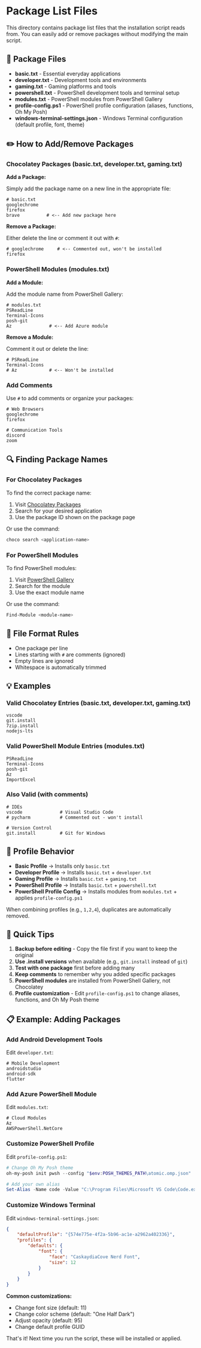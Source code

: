 # Package List Files

This directory contains package list files that the installation script reads from. You can easily add or remove packages without modifying the main script.

## 📄 Package Files

- **basic.txt** - Essential everyday applications
- **developer.txt** - Development tools and environments
- **gaming.txt** - Gaming platforms and tools
- **powershell.txt** - PowerShell development tools and terminal setup
- **modules.txt** - PowerShell modules from PowerShell Gallery
- **profile-config.ps1** - PowerShell profile configuration (aliases, functions, Oh My Posh)
- **windows-terminal-settings.json** - Windows Terminal configuration (default profile, font, theme)

## ✏️ How to Add/Remove Packages

### Chocolatey Packages (basic.txt, developer.txt, gaming.txt)

**Add a Package:**

Simply add the package name on a new line in the appropriate file:

```
# basic.txt
googlechrome
firefox
brave          # <-- Add new package here
```

**Remove a Package:**

Either delete the line or comment it out with `#`:

```
# googlechrome     # <-- Commented out, won't be installed
firefox
```

### PowerShell Modules (modules.txt)

**Add a Module:**

Add the module name from PowerShell Gallery:

```
# modules.txt
PSReadLine
Terminal-Icons
posh-git
Az              # <-- Add Azure module
```

**Remove a Module:**

Comment it out or delete the line:

```
# PSReadLine
Terminal-Icons
# Az            # <-- Won't be installed
```

### Add Comments

Use `#` to add comments or organize your packages:

```
# Web Browsers
googlechrome
firefox

# Communication Tools
discord
zoom
```

## 🔍 Finding Package Names

### For Chocolatey Packages

To find the correct package name:

1. Visit [Chocolatey Packages](https://community.chocolatey.org/packages)
2. Search for your desired application
3. Use the package ID shown on the package page

Or use the command:
```powershell
choco search <application-name>
```

### For PowerShell Modules

To find PowerShell modules:

1. Visit [PowerShell Gallery](https://www.powershellgallery.com/)
2. Search for the module
3. Use the exact module name

Or use the command:
```powershell
Find-Module <module-name>
```

## 📝 File Format Rules

- One package per line
- Lines starting with `#` are comments (ignored)
- Empty lines are ignored
- Whitespace is automatically trimmed

## 💡 Examples

### Valid Chocolatey Entries (basic.txt, developer.txt, gaming.txt)
```
vscode
git.install
7zip.install
nodejs-lts
```

### Valid PowerShell Module Entries (modules.txt)
```
PSReadLine
Terminal-Icons
posh-git
Az
ImportExcel
```

### Also Valid (with comments)
```
# IDEs
vscode              # Visual Studio Code
# pycharm           # Commented out - won't install

# Version Control
git.install         # Git for Windows
```

## 🎯 Profile Behavior

- **Basic Profile** → Installs only `basic.txt`
- **Developer Profile** → Installs `basic.txt` + `developer.txt`
- **Gaming Profile** → Installs `basic.txt` + `gaming.txt`
- **PowerShell Profile** → Installs `basic.txt` + `powershell.txt`
- **PowerShell Profile Config** → Installs modules from `modules.txt` + applies `profile-config.ps1`

When combining profiles (e.g., `1,2,4`), duplicates are automatically removed.

## 🚀 Quick Tips

1. **Backup before editing** - Copy the file first if you want to keep the original
2. **Use .install versions** when available (e.g., `git.install` instead of `git`)
3. **Test with one package** first before adding many
4. **Keep comments** to remember why you added specific packages
5. **PowerShell modules** are installed from PowerShell Gallery, not Chocolatey
6. **Profile customization** - Edit `profile-config.ps1` to change aliases, functions, and Oh My Posh theme

## 📋 Example: Adding Packages

### Add Android Development Tools

Edit `developer.txt`:
```
# Mobile Development
androidstudio
android-sdk
flutter
```

### Add Azure PowerShell Module

Edit `modules.txt`:
```
# Cloud Modules
Az
AWSPowerShell.NetCore
```

### Customize PowerShell Profile

Edit `profile-config.ps1`:
```powershell
# Change Oh My Posh theme
oh-my-posh init pwsh --config "$env:POSH_THEMES_PATH\atomic.omp.json" | Invoke-Expression

# Add your own alias
Set-Alias -Name code -Value "C:\Program Files\Microsoft VS Code\Code.exe"
```

### Customize Windows Terminal

Edit `windows-terminal-settings.json`:
```json
{
    "defaultProfile": "{574e775e-4f2a-5b96-ac1e-a2962a402336}",
    "profiles": {
        "defaults": {
            "font": {
                "face": "CaskaydiaCove Nerd Font",
                "size": 12
            }
        }
    }
}
```

**Common customizations:**
- Change font size (default: 11)
- Change color scheme (default: "One Half Dark")
- Adjust opacity (default: 95)
- Change default profile GUID

That's it! Next time you run the script, these will be installed or applied.
